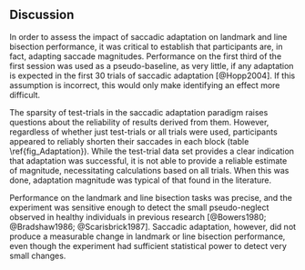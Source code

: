 Discussion 
----------


In order to assess the impact of saccadic adaptation on landmark
and line bisection performance, it was critical to establish that
participants are, in fact, adapting saccade magnitudes.
Performance on the first third of the first session was used as a
pseudo-baseline, as very little, if any adaptation is expected in
the first 30 trials of saccadic adaptation [@Hopp2004]. If this
assumption is incorrect, this would only make identifying an
effect more difficult.

The sparsity of test-trials in the saccadic adaptation paradigm
raises questions about the reliability of results derived from
them. However, regardless of whether just test-trials or all
trials were used, participants appeared to reliably shorten their
saccades in each block (table \ref{fig_Adaptation}). While the
test-trial data set provides a clear indication that adaptation
was successful, it is not able to provide a reliable estimate of
magnitude, necessitating calculations based on all trials. When
this was done, adaptation magnitude was typical of that found in
the literature.

Performance on the landmark and line bisection tasks was precise,
and the experiment was sensitive enough to detect the small
pseudo-neglect observed in healthy individuals in previous
research [@Bowers1980; @Bradshaw1986; @Scarisbrick1987].  Saccadic
adaptation, however, did not produce a measurable change in
landmark or line bisection performance, even though the experiment
had sufficient statistical power to detect very small changes. 




